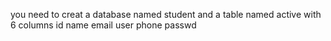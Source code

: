you need to creat a database named student 
and a table named active with 6 columns
id name email user phone passwd

